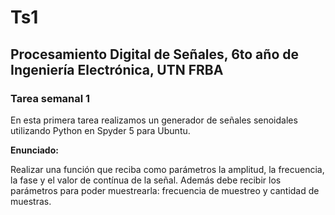 # Ts1
## Procesamiento Digital de Señales, 6to año de Ingeniería Electrónica, UTN FRBA
### Tarea semanal 1 


En esta primera tarea realizamos un generador de señales senoidales utilizando Python en Spyder 5 para Ubuntu.


**Enunciado:**

Realizar una función que reciba como parámetros la amplitud, la frecuencia, la fase y el valor
de contínua de la señal. Además debe recibir los parámetros para poder muestrearla:
frecuencia de muestreo y cantidad de muestras.
